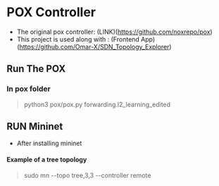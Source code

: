 # POX Controller
* The original pox controller: (LINK)(https://github.com/noxrepo/pox)
* This project is used along with : (Frontend App)(https://github.com/Omar-X/SDN_Topology_Explorer)

## Run The POX
### In pox folder
> python3 pox/pox.py forwarding.l2_learning_edited

## RUN Mininet
* After installing mininet
#### Example of a tree topology
> sudo mn --topo tree,3,3 --controller remote
